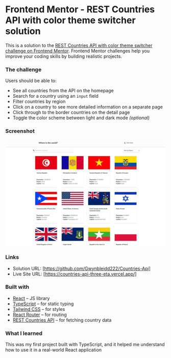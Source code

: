# Frontend Mentor - REST Countries API with color theme switcher solution

This is a solution to the [REST Countries API with color theme switcher challenge on Frontend Mentor](https://www.frontendmentor.io/challenges/rest-countries-api-with-color-theme-switcher-5cacc469fec04111f7b848ca). Frontend Mentor challenges help you improve your coding skills by building realistic projects. 


### The challenge

Users should be able to:

- See all countries from the API on the homepage
- Search for a country using an `input` field
- Filter countries by region
- Click on a country to see more detailed information on a separate page
- Click through to the border countries on the detail page
- Toggle the color scheme between light and dark mode *(optional)*

### Screenshot

![](./public/Screenshot_18.jpg)

### Links

- Solution URL: [https://github.com/Gwynbleidd222/Countries-Api]
- Live Site URL: [https://countries-api-three-eta.vercel.app/]


### Built with

- [React](https://reactjs.org/) – JS library
- [TypeScript](https://www.typescriptlang.org/) – for static typing
- [Tailwind CSS](https://tailwindcss.com/) – for styles
- [React Router](https://reactrouter.com/) – for routing
- [REST Countries API](https://restcountries.com/) – for fetching country data

### What I learned

This was my first project built with TypeScript, and it helped me understand how to use it in a real-world React application



